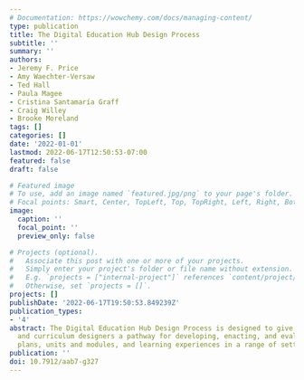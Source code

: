 ```yaml
---
# Documentation: https://wowchemy.com/docs/managing-content/
type: publication
title: The Digital Education Hub Design Process
subtitle: ''
summary: ''
authors:
- Jeremy F. Price
- Amy Waechter-Versaw
- Ted Hall
- Paula Magee
- Cristina Santamaría Graff
- Craig Willey
- Brooke Moreland
tags: []
categories: []
date: '2022-01-01'
lastmod: 2022-06-17T12:50:53-07:00
featured: false
draft: false

# Featured image
# To use, add an image named `featured.jpg/png` to your page's folder.
# Focal points: Smart, Center, TopLeft, Top, TopRight, Left, Right, BottomLeft, Bottom, BottomRight.
image:
  caption: ''
  focal_point: ''
  preview_only: false

# Projects (optional).
#   Associate this post with one or more of your projects.
#   Simply enter your project's folder or file name without extension.
#   E.g. `projects = ["internal-project"]` references `content/project/deep-learning/index.md`.
#   Otherwise, set `projects = []`.
projects: []
publishDate: '2022-06-17T19:50:53.849239Z'
publication_types:
- '4'
abstract: The Digital Education Hub Design Process is designed to give teachers, educators,
  and curriculum designers a pathway for developing, enacting, and evaluating lesson
  plans, units and modules, and learning experiences in a range of settings.
publication: ''
doi: 10.7912/aab7-g327
---
```

